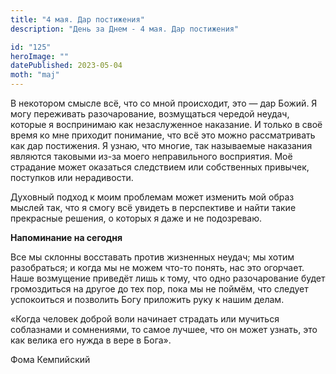 ```yaml
---
title: "4 мая. Дар постижения"
description: "День за Днем - 4 мая. Дар постижения"

id: "125"
heroImage: ""
datePublished: 2023-05-04
moth: "maj"
---
```


В некотором смысле всё, что со мной происходит, это — дар Божий. Я могу
переживать разочарование, возмущаться чередой неудач, которые я воспринимаю
как незаслуженное наказание. И только в своё время ко мне приходит понимание,
что всё это можно рассматривать как дар постижения. Я узнаю, что многие, так
называемые наказания являются таковыми из-за моего неправильного восприятия.
Моё страдание может оказаться следствием или собственных привычек, поступков
или нерадивости.

Духовный подход к моим проблемам может изменить мой образ мыслей так, что я
смогу всё увидеть в перспективе и найти такие прекрасные решения, о которых я
даже и не подозреваю.

**Напоминание на сегодня**

Все мы склонны восставать против жизненных неудач; мы хотим разобраться; и
когда мы не можем что-то понять, нас это огорчает. Наше возмущение приведёт
лишь к тому, что одно разочарование будет громоздиться на другое до тех пор,
пока мы не поймём, что следует успокоиться и позволить Богу приложить руку к
нашим делам.

«Когда человек доброй воли начинает страдать или мучиться соблазнами и
сомнениями, то самое лучшее, что он может узнать, это как велика его нужда в
вере в Бога».

Фома Кемпийский
